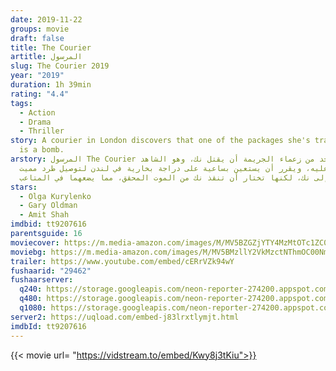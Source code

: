 ```yaml
---
date: 2019-11-22
groups: movie
draft: false
title: The Courier
artitle: المرسول
slug: The Courier 2019
year: "2019"
duration: 1h 39min
rating: "4.4"
tags:
  - Action
  - Drama
  - Thriller
story: A courier in London discovers that one of the packages she's transporting
  is a bomb.
arstory: المرسول The Courier يقرر واحد من زعماء الجريمة أن يقتل نك، وهو الشاهد
  الوحيد عليه، ويقرر أن يستعين بساعية على دراجة بخارية في لندن لتوصيل طرد مميت
  إلى نك، لكنها تختار أن تنقذ نك من الموت المحقق، مما يضعهما في المتاعب.
stars:
  - Olga Kurylenko
  - Gary Oldman
  - Amit Shah
imdbid: tt9207616
parentsguide: 16
moviecover: https://m.media-amazon.com/images/M/MV5BZGZjYTY4MzMtOTc1ZC00NWM2LTkxMzEtOTA2MTc5YmZhYzhlXkEyXkFqcGdeQXVyOTg4MDYyNw@@._V1_UX182_CR0,0,182,268_AL_.jpg
moviebg: https://m.media-amazon.com/images/M/MV5BMzllY2VkMzctNThmOC00NmNlLTgyYzgtNzQzOTgwM2M3ZGFmXkEyXkFqcGdeQXVyMzY0MTE3NzU@._V1_SY1000_SX1500_AL_.jpg
trailer: https://www.youtube.com/embed/cERrVZk94wY
fushaarid: "29462"
fushaarserver:
  q240: https://storage.googleapis.com/neon-reporter-274200.appspot.com/fushaar/media/29462/29462-240p.mp4
  q480: https://storage.googleapis.com/neon-reporter-274200.appspot.com/fushaar/media/29462/29462-480p.mp4
  q1080: https://storage.googleapis.com/neon-reporter-274200.appspot.com/fushaar/media/29462/29462.mp4
server2: https://uqload.com/embed-j83lrxtlymjt.html
imdbId: tt9207616
---
```


{{< movie url= "https://vidstream.to/embed/Kwy8j3tKiu">}}
